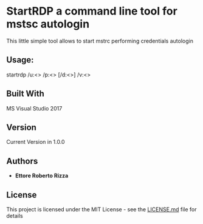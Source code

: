 # StartRDP a command line tool for mstsc autologin

This little simple tool allows to start mstrc performing credentials autologin

## Usage:

startrdp /u:<<username>> /p:<<password>> [/d:<<domain>>] /v:<<hostname>>

## Built With

MS Visual Studio 2017

## Version

Current Version in 1.0.0 

## Authors

* **Ettore Roberto Rizza** 

## License

This project is licensed under the MIT License - see the [LICENSE.md](LICENSE.md) file for details

